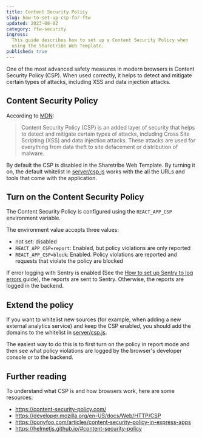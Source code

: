 ```yaml
---
title: Content Security Policy
slug: how-to-set-up-csp-for-ftw
updated: 2023-08-02
category: ftw-security
ingress:
  This guide describes how to set up a Content Security Policy when
  using the Sharetribe Web Template.
published: true
---
```


One of the most advanced safety measures in modern browsers is Content
Security Policy (CSP). When used correctly, it helps to detect and
mitigate certain types of attacks, including XSS and data injection
attacks.

## Content Security Policy

According to
[MDN](https://developer.mozilla.org/en-US/docs/Web/HTTP/CSP):

> Content Security Policy (CSP) is an added layer of security that helps
> to detect and mitigate certain types of attacks, including Cross Site
> Scripting (XSS) and data injection attacks. These attacks are used for
> everything from data theft to site defacement or distribution of
> malware.

By default the CSP is disabled in the Sharetribe Web Template. By
turning it on, the default whitelist in
[server/csp.js](https://github.com/sharetribe/web-template/blob/master/server/csp.js)
works with the all the URLs and tools that come with the application.

## Turn on the Content Security Policy

The Content Security Policy is configured using the `REACT_APP_CSP`
environment variable.

The environment value accepts three values:

- not set: disabled
- `REACT_APP_CSP=report`: Enabled, but policy violations are only
  reported
- `REACT_APP_CSP=block`: Enabled. Policy violations are reported and
  requests that violate the policy are blocked

If error logging with Sentry is enabled (See the
[How to set up Sentry to log errors ](/ftw/how-to-set-up-sentry/)
guide), the reports are sent to Sentry. Otherwise, the reports are
logged in the backend.

## Extend the policy

If you want to whitelist new sources (for example, when adding a new
external analytics service) and keep the CSP enabled, you should add the
domains to the whitelist in
[server/csp.js](https://github.com/sharetribe/web-template/blob/master/server/csp.js).

The easiest way to do this is to first turn on the policy in report mode
and then see what policy violations are logged by the browser's
developer console or to the backend.

## Further reading

To understand what CSP is and how browsers work, here are some
resources:

- https://content-security-policy.com/
- https://developer.mozilla.org/en-US/docs/Web/HTTP/CSP
- https://ponyfoo.com/articles/content-security-policy-in-express-apps
- https://helmetjs.github.io/#content-security-policy
